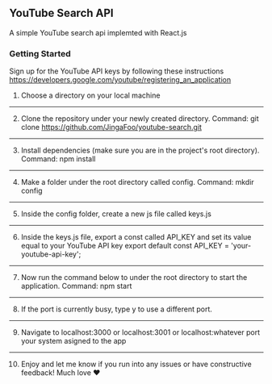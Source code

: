 ## YouTube Search API

A simple YouTube search api implemted with React.js

### Getting Started

Sign up for the YouTube API keys by following these instructions
https://developers.google.com/youtube/registering_an_application

1. Choose a directory on your local machine
-----------------------------------------
2. Clone the repository under your newly created directory. Command: 
git clone https://github.com/JingaFoo/youtube-search.git
-----------------------------------------
3. Install dependencies (make sure you are in the project's root directory). Command: 
npm install
-----------------------------------------
4. Make a folder under the root directory called config. Command: 
mkdir config
-----------------------------------------
5. Inside the config folder, create a new js file called keys.js
-----------------------------------------
6. Inside the keys.js file, export a const called API_KEY and set its value equal to your YouTube API key
export default const API_KEY = 'your-youtube-api-key';
-----------------------------------------
7. Now run the command below to under the root directory to start the application. Command: 
npm start
-----------------------------------------
8. If the port is currently busy, type y to use a different port.
-----------------------------------------
9. Navigate to localhost:3000 or localhost:3001 or localhost:whatever port your system asigned to the app
-----------------------------------------
10. Enjoy and let me know if you run into any issues or have constructive feedback! Much love :heart:


